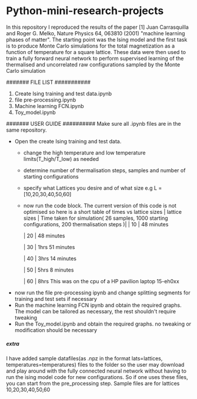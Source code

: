 # Python-mini-research-projects
In this repository I reproduced the results of the paper [1] Juan Carrasquilla and Roger G. Melko, Nature	Physics 64,	063810	(2001) "machine learning phases of matter". 
    The starting point was the Ising model and the first task is to produce Monte Carlo simulations for the
total magnetization as a function of temperature for a square lattice. These data
were then used to train a fully forward neural network to perform supervised learning of the
thermalised and uncorrelated raw configurations sampled by the Monte Carlo simulation


####### FILE LIST ###########
1. Create Ising training and test data.ipynb
2. file pre-processing.ipynb
3. Machine learning FCN.ipynb
4. Toy_model.ipynb

####### USER GUIDE ##########
Make sure all .ipynb files are in the same repository.
- Open the create Ising training and test data.
  * change the high temperature and low temperature limits(T_high/T_low) as needed
  * determine number of thermalisation steps, samples and number of starting configurations
  * specify what Lattices you desire and of what size e.g L = [10,20,30,40,50,60]
  * now run the code block. The current version of this code is not optimised so here is a short table of times vs lattice sizes
     | lattice sizes | Time taken for simulation( 26 samples, 1000 starting configurations, 200 thermalisation steps )|
     |      10       |     48 minutes
     
     |      20       |     48 minutes
     
     |      30       |     1hrs 51 minutes
     
     |      40       |     3hrs 14 minutes
     
     |      50       |     5hrs 8 minutes
     
     |      60       |     8hrs
     This was on the cpu of a HP pavilion laptop 15-eh0xx
- now run the file pre-processing ipynb and change splitting segments for training and test sets if necessary
- Run the machine learning FCN ipynb and obtain the required graphs. The model can be tailored as necessary, the rest shouldn't require tweaking
- Run the Toy_model.ipynb and obtain the required graphs. no tweaking or modification should be necessary

##### extra #########
I have added sample datafiles(as .npz in the format lats=lattices, temperatures=temperatures) files to the folder so the user may download and play around with the fully connected neural network without having to run the ising model code for new configurations. 
So if one uses these files, you can start from the pre_processing step. Sample files are for lattices 10,20,30,40,50,60
